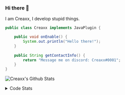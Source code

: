 ### Hi there 👋

I am Creaxx, I develop stupid things. 

```java
public class Creaxx implements JavaPlugin {

    public void onEnable() {
        System.out.println("Hello there!");
    }
    
    public String getContactInfo() {
        return "Message me on discord: Creaxx#0001";
    }
}
```

![Creaxx's Github Stats](https://github-readme-stats.vercel.app/api?username=CreaxxOG&show_icons=true&theme=dark&count_private=true)

<details>
  <summary>Code Stats</summary>

<!--START_SECTION:waka-->
![Code Time](http://img.shields.io/badge/Code%20Time-745%20hrs%2043%20mins-blue)

![Lines of code](https://img.shields.io/badge/From%20Hello%20World%20I%27ve%20Written-799%20lines%20of%20code-blue)

**🐱 My GitHub Data** 

> 🏆 217 Contributions in the Year 2022
 > 
> 📦 416.1 kB Used in GitHub's Storage 
 > 
> 🚫 Not Opted to Hire
 > 
> 📜 2 Public Repositories 
 > 
> 🔑 5 Private Repositories  
 > 
**I'm a Night 🦉** 

```text
🌞 Morning    19 commits     ██░░░░░░░░░░░░░░░░░░░░░░░   10.56% 
🌆 Daytime    65 commits     █████████░░░░░░░░░░░░░░░░   36.11% 
🌃 Evening    90 commits     ████████████░░░░░░░░░░░░░   50.0% 
🌙 Night      6 commits      ░░░░░░░░░░░░░░░░░░░░░░░░░   3.33%

```
📅 **I'm Most Productive on Monday** 

```text
Monday       41 commits     █████░░░░░░░░░░░░░░░░░░░░   22.78% 
Tuesday      19 commits     ██░░░░░░░░░░░░░░░░░░░░░░░   10.56% 
Wednesday    26 commits     ███░░░░░░░░░░░░░░░░░░░░░░   14.44% 
Thursday     23 commits     ███░░░░░░░░░░░░░░░░░░░░░░   12.78% 
Friday       23 commits     ███░░░░░░░░░░░░░░░░░░░░░░   12.78% 
Saturday     27 commits     ███░░░░░░░░░░░░░░░░░░░░░░   15.0% 
Sunday       21 commits     ███░░░░░░░░░░░░░░░░░░░░░░   11.67%

```


📊 **This Week I Spent My Time On** 

```text
💬 Programming Languages: 
Java                     20 hrs 52 mins      █████████████████████░░░░   87.12% 
XML                      1 hr 18 mins        █░░░░░░░░░░░░░░░░░░░░░░░░   5.49% 
Kotlin                   1 hr 15 mins        █░░░░░░░░░░░░░░░░░░░░░░░░   5.23% 
YAML                     30 mins             ░░░░░░░░░░░░░░░░░░░░░░░░░   2.12% 
TypeScript               0 secs              ░░░░░░░░░░░░░░░░░░░░░░░░░   0.03%

🔥 Editors: 
IntelliJ                 23 hrs 23 mins      █████████████████████████   100.0%

```

**I Mostly Code in Java** 

```text
Java                     6 repos             ██████████████████░░░░░░░   75.0% 
EJS                      1 repo              ███░░░░░░░░░░░░░░░░░░░░░░   12.5% 
Kotlin                   1 repo              ███░░░░░░░░░░░░░░░░░░░░░░   12.5%

```



 Last Updated on 08/08/2022 12:49:43 UTC
<!--END_SECTION:waka-->
</details>
